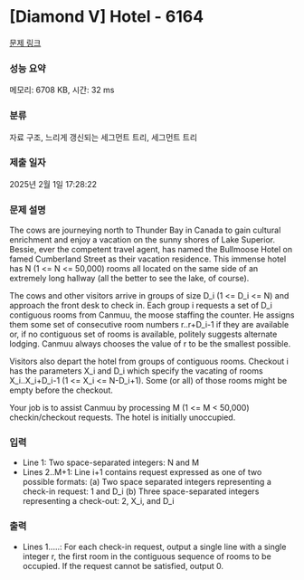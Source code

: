 # [Diamond V] Hotel - 6164 

[문제 링크](https://www.acmicpc.net/problem/6164) 

### 성능 요약

메모리: 6708 KB, 시간: 32 ms

### 분류

자료 구조, 느리게 갱신되는 세그먼트 트리, 세그먼트 트리

### 제출 일자

2025년 2월 1일 17:28:22

### 문제 설명

<p>The cows are journeying north to Thunder Bay in Canada to gain cultural enrichment and enjoy a vacation on the sunny shores of Lake Superior. Bessie, ever the competent travel agent, has named the Bullmoose Hotel on famed Cumberland Street as their vacation residence. This immense hotel has N (1 <= N <= 50,000) rooms all located on the same side of an extremely long hallway (all the better to see the lake, of course).</p>

<p>The cows and other visitors arrive in groups of size D_i (1 <= D_i <= N) and approach the front desk to check in. Each group i requests a set of D_i contiguous rooms from Canmuu, the moose staffing the counter.  He assigns them some set of consecutive room numbers r..r+D_i-1 if they are available or, if no contiguous set of rooms is available, politely suggests alternate lodging. Canmuu always chooses the value of r to be the smallest possible.</p>

<p>Visitors also depart the hotel from groups of contiguous rooms. Checkout i has the parameters X_i and D_i which specify the vacating of rooms X_i..X_i+D_i-1 (1 <= X_i <= N-D_i+1). Some (or all) of those rooms might be empty before the checkout.</p>

<p>Your job is to assist Canmuu by processing M (1 <= M < 50,000) checkin/checkout requests. The hotel is initially unoccupied.</p>

### 입력 

 <ul>
	<li>Line 1: Two space-separated integers: N and M</li>
	<li>Lines 2..M+1: Line i+1 contains request expressed as one of two possible formats: (a) Two space separated integers representing a check-in request: 1 and D_i (b) Three space-separated integers representing a check-out: 2, X_i, and D_i</li>
</ul>

<p> </p>

### 출력 

 <ul>
	<li>Lines 1.....: For each check-in request, output a single line with a single integer r, the first room in the contiguous sequence of rooms to be occupied. If the request cannot be satisfied, output 0.</li>
</ul>

<p> </p>

